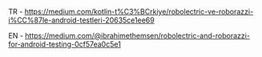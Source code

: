 TR - https://medium.com/kotlin-t%C3%BCrkiye/robolectric-ve-roborazzi-i%CC%87le-android-testleri-20635ce1ee69

EN - https://medium.com/@ibrahimethemsen/robolectric-and-roborazzi-for-android-testing-0cf57ea0c5e1
